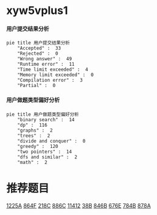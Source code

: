 # xyw5vplus1

<!-- tabs:start -->



#### **用户提交结果分析**

```mermaid
pie title 用户提交结果分析
    "Accepted" :  33
    "Rejected" :  0
    "Wrong answer" :  49
    "Runtime error" :  11
    "Time limit exceeded" :  4
    "Memory limit exceeded" :  0
    "Compilation error" :  3
    "Partial" :  0
```

#### **用户做题类型偏好分析**

```mermaid
pie title 用户做题类型偏好分析
    "binary search" :  14
    "dp" :  116
    "graphs" :  2
    "trees" :  2
    "divide and conquer" :  0
    "greedy" :  120
    "two pointers" :  14
    "dfs and similar" :  2
    "math" :  2
```



<!-- tabs:end -->
# 推荐题目
[1225A](https://codeforces.com/contest/1225/problem/A)
[864F](https://codeforces.com/contest/864/problem/F)
[218C](https://codeforces.com/contest/218/problem/C)
[886C](https://codeforces.com/contest/886/problem/C)
[11412](https://codeforces.com/contest/1141/problem/2)
[38B](https://codeforces.com/contest/38/problem/B)
[846B](https://codeforces.com/contest/846/problem/B)
[676E](https://codeforces.com/contest/676/problem/E)
[784B](https://codeforces.com/contest/784/problem/B)
[878A](https://codeforces.com/contest/878/problem/A)
